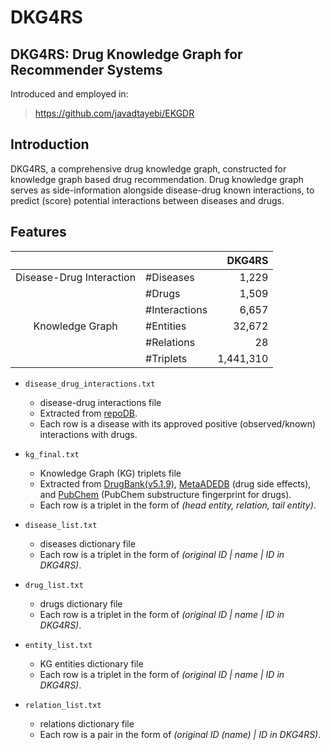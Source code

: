 # DKG4RS

## DKG4RS: Drug Knowledge Graph for Recommender Systems

Introduced and employed in:
> https://github.com/javadtayebi/EKGDR

## Introduction

DKG4RS, a comprehensive drug knowledge graph, constructed for knowledge graph based drug recommendation. Drug knowledge graph serves as side-information alongside disease-drug known interactions, to predict (score) potential interactions between diseases and drugs.

## Features

|||DKG4RS|
| :-------------------: | :------------ | ----------: |
| Disease-Drug Interaction | #Diseases        |      1,229 |
|                       | #Drugs        |      1,509 |
|                       | #Interactions |     6,657 |
|    Knowledge Graph    | #Entities     |      32,672 |
|                       | #Relations    |          28 |
|                       | #Triplets     |   1,441,310 |

- `disease_drug_interactions.txt`
	- disease-drug interactions file
	- Extracted from [repoDB](https://unmtid-shinyapps.net/shiny/repodb/).
	- Each row is a disease with its approved positive (observed/known) interactions with drugs.

- `kg_final.txt`
	- Knowledge Graph (KG) triplets file
	- Extracted from [DrugBank(v5.1.9)](https://go.drugbank.com/), [MetaADEDB](http://lmmd.ecust.edu.cn/metaadedb/) (drug side effects), and [PubChem](https://pubchem.ncbi.nlm.nih.gov/) (PubChem substructure fingerprint for drugs).
	- Each row is a triplet in the form of *(head entity, relation, tail entity)*.

- `disease_list.txt`
	- diseases dictionary file
	- Each row is a triplet in the form of *(original ID | name | ID in DKG4RS)*.

- `drug_list.txt`
	- drugs dictionary file
	- Each row is a triplet in the form of *(original ID | name | ID in DKG4RS)*.

- `entity_list.txt`
	- KG entities dictionary file
	- Each row is a triplet in the form of *(original ID | name | ID in DKG4RS)*.

- `relation_list.txt`
	- relations dictionary file
	- Each row is a pair in the form of *(original ID (name) | ID in DKG4RS)*.
